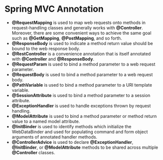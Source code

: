 ﻿# Spring MVC Annotation
  - **@RequestMapping** is used to map web requests onto methods in request-handling classes and generally works with **@Controller**. Moreover, there are some convenient ways to achieve the same goal such as **@GetMapping**, **@PostMapping**, and so forth.
  - **@ResponseBody** is used to indicate a method return value should be bound to the web response body.
  - **@RestController** is a convenience annotation that is itself annotated with **@Controller** and **@ResponseBody**.
  - **@RequestParam** is used to bind a method parameter to a web request parameter.
  - **@RequestBody** is used to bind a method parameter to a web request body.
  - **@PathVariable** is used to bind a method parameter to a URI template variable.
  - **@SessionAttribute** is used to bind a method parameter to a session attribute.
  - **@ExceptionHandler** is used to handle exceptions thrown by request handling. 
  - **@ModelAttribute** is used to bind a method parameter or method return value to a named model attribute.
  - **@InitBinder** is used to identify methods which initialize the WebDataBinder and used for populating command and form object arguments of annotated handler methods.
  - **@ControllerAdvice** is used to declare **@ExceptionHandler**, **@InitBinder**, or **@ModelAttribute** methods to be shared across multiple **@Controller** classes.